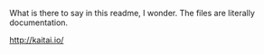 What is there to say in this readme, I wonder. The files are literally documentation.

http://kaitai.io/
